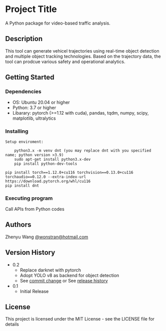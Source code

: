 # Project Title

A Python package for video-based traffic analysis.

## Description

This tool can generate vehicel trajectories using real-time object detection and multiple object tracking technologies. Based on the trajectory data, the tool can prodcue various safety and operational analytics.

## Getting Started

### Dependencies

* OS: Ubuntu 20.04 or higher
* Python: 3.7 or higher
* Libarary: pytorch (>=1.12 with cuda), pandas, tqdm, numpy, scipy, matplotlib, ultralytics

### Installing
```
Setup enviroment:

    python3.x -m venv dnt (you may replace dnt with you specified name; python version >3.9)
    sudo apt-get install python3.x-dev  
    pip install python-dev-tools

pip install torch==1.12.0+cu116 torchvision==0.13.0+cu116 torchaudio==0.12.0 --extra-index-url https://download.pytorch.org/whl/cu116
pip install dnt
```

### Executing program

Call APIs from Python codes


## Authors

Zhenyu Wang [@wonstran@hotmail.com](mailto:wonstran@hotmail.com)

## Version History

* 0.2
    * Replace darknet with pytorch
    * Adopt YOLO v8 as backend for object detection
    * See [commit change]() or See [release history]()
* 0.1
    * Initial Release

## License

This project is licensed under the MIT License - see the LICENSE file for details